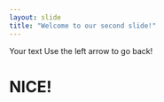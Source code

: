 ```yaml
---
layout: slide
title: "Welcome to our second slide!"
---
```

Your text
Use the left arrow to go back!
<h1>NICE!</h1>
